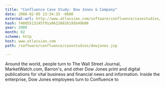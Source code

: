 ```yaml
---
title: "Confluence Case Study: Dow Jones & Company"
date: 2008-02-05 13:34:33 -0600
external-url: http://www.atlassian.com/software/confluence/casestudies/dowjones.jsp
hash: 74805513245f91a96220826195b49b06
year: 2008
month: 02
scheme: http
host: www.atlassian.com
path: /software/confluence/casestudies/dowjones.jsp

---
```


Around the world, people turn to The Wall Street Journal, MarketWatch.com, Barron's, and other Dow Jones print and digital publications for vital business and financial news and information. Inside the enterprise, Dow Jones employees turn to Confluence to
